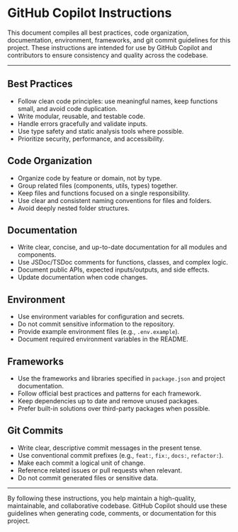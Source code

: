 # GitHub Copilot Instructions

This document compiles all best practices, code organization, documentation, environment, frameworks, and git commit guidelines for this project. These instructions are intended for use by GitHub Copilot and contributors to ensure consistency and quality across the codebase.

---

## Best Practices

- Follow clean code principles: use meaningful names, keep functions small, and avoid code duplication.
- Write modular, reusable, and testable code.
- Handle errors gracefully and validate inputs.
- Use type safety and static analysis tools where possible.
- Prioritize security, performance, and accessibility.

## Code Organization

- Organize code by feature or domain, not by type.
- Group related files (components, utils, types) together.
- Keep files and functions focused on a single responsibility.
- Use clear and consistent naming conventions for files and folders.
- Avoid deeply nested folder structures.

## Documentation

- Write clear, concise, and up-to-date documentation for all modules and components.
- Use JSDoc/TSDoc comments for functions, classes, and complex logic.
- Document public APIs, expected inputs/outputs, and side effects.
- Update documentation when code changes.

## Environment

- Use environment variables for configuration and secrets.
- Do not commit sensitive information to the repository.
- Provide example environment files (e.g., `.env.example`).
- Document required environment variables in the README.

## Frameworks

- Use the frameworks and libraries specified in `package.json` and project documentation.
- Follow official best practices and patterns for each framework.
- Keep dependencies up to date and remove unused packages.
- Prefer built-in solutions over third-party packages when possible.

## Git Commits

- Write clear, descriptive commit messages in the present tense.
- Use conventional commit prefixes (e.g., `feat:`, `fix:`, `docs:`, `refactor:`).
- Make each commit a logical unit of change.
- Reference related issues or pull requests when relevant.
- Do not commit generated files or sensitive data.

---

By following these instructions, you help maintain a high-quality, maintainable, and collaborative codebase. GitHub Copilot should use these guidelines when generating code, comments, or documentation for this project.
